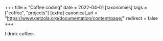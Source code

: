 +++
title = "Coffee coding"
date = 2022-04-01
[taxonomies]
tags = ["coffee", "projects"]
[extra]
canonical_url = "https://www.getzola.org/documentation/content/page/"
redirect = false
+++

I drink coffee.
